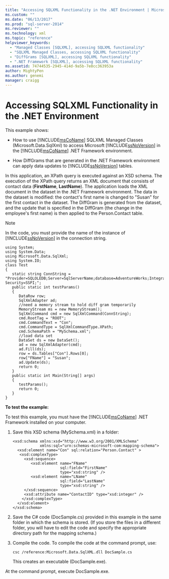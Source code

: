 ```yaml
---
title: "Accessing SQLXML Functionality in the .NET Environment | Microsoft Docs"
ms.custom: ""
ms.date: "06/13/2017"
ms.prod: "sql-server-2014"
ms.reviewer: ""
ms.technology: xml
ms.topic: "reference"
helpviewer_keywords: 
  - "Managed Classes [SQLXML], accessing SQLXML functionality"
  - "SQLXML Managed Classes, accessing SQLXML functionality"
  - "DiffGrams [SQLXML], accessing SQLXML functionality"
  - ".NET Framework [SQLXML], accessing SQLXML functionality"
ms.assetid: 74744535-2945-414d-9a5b-7e8cc363953a
author: MightyPen
ms.author: genemi
manager: craigg
---
```

# Accessing SQLXML Functionality in the .NET Environment
  This example shows:  
  
-   How to use [!INCLUDE[msCoName](../../../includes/msconame-md.md)] SQLXML Managed Classes (Microsoft.Data.SqlXml) to access Microsoft [!INCLUDE[ssNoVersion](../../../includes/ssnoversion-md.md)] in the [!INCLUDE[msCoName](../../../includes/msconame-md.md)] .NET Framework environment.  
  
-   How DiffGrams that are generated in the .NET Framework environment can apply data updates to [!INCLUDE[ssNoVersion](../../../includes/ssnoversion-md.md)] tables.  
  
 In this application, an XPath query is executed against an XSD schema. The execution of the XPath query returns an XML document that consists of contact data (**FirstName**, **LastName**). The application loads the XML document in the dataset in the .NET Framework environment. The data in the dataset is modified: the contact's first name is changed to "Susan" for the first contact in the dataset. The DiffGram is generated from the dataset, and the update that is specified in the DiffGram (the change in the employee's first name) is then applied to the Person.Contact table.  
  
> [!NOTE]  
>  In the code, you must provide the name of the instance of [!INCLUDE[ssNoVersion](../../../includes/ssnoversion-md.md)] in the connection string.  
  
```  
using System;  
using System.Data;  
using Microsoft.Data.SqlXml;  
using System.IO;  
class Test  
{  
   static string ConnString = "Provider=SQLOLEDB;Server=SqlServerName;database=AdventureWorks;Integrated Security=SSPI;";  
   public static int testParams()  
   {  
      DataRow row;  
      SqlXmlAdapter ad;  
      //need a memory stream to hold diff gram temporarily  
      MemoryStream ms = new MemoryStream();  
      SqlXmlCommand cmd = new SqlXmlCommand(ConnString);  
      cmd.RootTag = "ROOT";  
      cmd.CommandText = "Con";  
      cmd.CommandType = SqlXmlCommandType.XPath;  
      cmd.SchemaPath = "MySchema.xml";  
      //load data set  
      DataSet ds = new DataSet();  
      ad = new SqlXmlAdapter(cmd);  
      ad.Fill(ds);  
      row = ds.Tables["Con"].Rows[0];  
      row["FName"] = "Susan";  
      ad.Update(ds);  
      return 0;  
   }  
   public static int Main(String[] args)  
   {  
      testParams();  
      return 0;  
   }  
}  
```  
  
 **To test the example:**  
  
 To test this example, you must have the [!INCLUDE[msCoName](../../../includes/msconame-md.md)] .NET Framework installed on your computer.  
  
1.  Save this XSD schema (MySchema.xml) in a folder:  
  
    ```  
    <xsd:schema xmlns:xsd="http://www.w3.org/2001/XMLSchema"  
                xmlns:sql="urn:schemas-microsoft-com:mapping-schema">  
      <xsd:element name="Con" sql:relation="Person.Contact" >  
       <xsd:complexType>  
         <xsd:sequence>  
            <xsd:element name="FName"    
                         sql:field="FirstName"   
                         type="xsd:string" />   
            <xsd:element name="LName"    
                         sql:field="LastName"    
                         type="xsd:string" />  
         </xsd:sequence>  
         <xsd:attribute name="ContactID" type="xsd:integer" />  
        </xsd:complexType>  
      </xsd:element>  
    </xsd:schema>  
    ```  
  
2.  Save the C# code (DocSample.cs) provided in this example in the same folder in which the schema is stored. (If you store the files in a different folder, you will have to edit the code and specify the appropriate directory path for the mapping schema.)  
  
3.  Compile the code. To compile the code at the command prompt, use:  
  
    ```  
    csc /reference:Microsoft.Data.SqlXML.dll DocSample.cs  
    ```  
  
     This creates an executable (DocSample.exe).  
  
 At the command prompt, execute DocSample.exe.  
  
  

